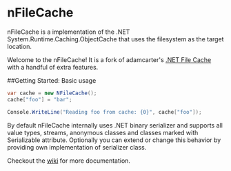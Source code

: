 # nFileCache
nFileCache is a implementation of the .NET System.Runtime.Caching.ObjectCache that uses the filesystem as the target location.

Welcome to the nFileCache! It is a fork of adamcarter's [.NET File Cache](http://www.google.pl) with a handful of extra features.

##Getting Started: Basic usage

```c#
var cache = new NFileCache();
cache["foo"] = "bar";

Console.WriteLine("Reading foo from cache: {0}", cache["foo"]);
```

By default nFileCache internally uses .NET binary serializer and supports all value types, streams, anonymous classes and classes marked with Serializable attribute. Optionally you can extend or change this behavior by providing own implementation of serializer class.

Checkout the [wiki](https://github.com/mabakay/nFileCache/wiki) for more documentation.

